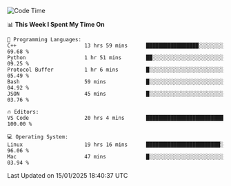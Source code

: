 
<!--START_SECTION:waka-->
![Code Time](http://img.shields.io/badge/Code%20Time-3%2C014%20hrs%2046%20mins-blue)

📊 **This Week I Spent My Time On** 

```text
💬 Programming Languages: 
C++                      13 hrs 59 mins      █████████████████░░░░░░░░   69.68 % 
Python                   1 hr 51 mins        ██░░░░░░░░░░░░░░░░░░░░░░░   09.25 % 
Protocol Buffer          1 hr 6 mins         █░░░░░░░░░░░░░░░░░░░░░░░░   05.49 % 
Bash                     59 mins             █░░░░░░░░░░░░░░░░░░░░░░░░   04.92 % 
JSON                     45 mins             █░░░░░░░░░░░░░░░░░░░░░░░░   03.76 % 

🔥 Editors: 
VS Code                  20 hrs 4 mins       █████████████████████████   100.00 % 

💻 Operating System: 
Linux                    19 hrs 16 mins      ████████████████████████░   96.06 % 
Mac                      47 mins             █░░░░░░░░░░░░░░░░░░░░░░░░   03.94 % 
```


 Last Updated on 15/01/2025 18:40:37 UTC
<!--END_SECTION:waka-->

